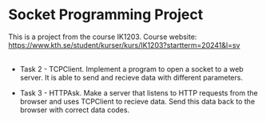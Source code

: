 # Socket Programming Project
 This is a project from the course IK1203. Course website: https://www.kth.se/student/kurser/kurs/IK1203?startterm=20241&l=sv
<br>
<br>

* Task 2 - TCPClient. Implement a program to open a socket to a web server. It is able to send and recieve data with different parameters.
  
* Task 3 - HTTPAsk. Make a server that listens to HTTP requests from the browser and uses TCPClient to recieve data. Send this data back to the browser with correct data codes.
